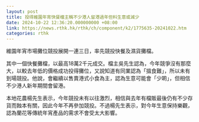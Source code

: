 ```yaml
---
layout: post
title: 投得維園年宵快餐檔主稱不少港人留港過年但料生意或減少
date: 2024-10-22 12:36:20.000000000 +08:00
link: https://news.rthk.hk/rthk/ch/component/k2/1775635-20241022.htm
categories: rthk
---
```


維園年宵市場攤位競投展開一連三日，率先競投快餐及濕貨攤檔。

其中一個快餐攤檔，以最高18萬2千元成交。檔主吳先生認為，今年競爭沒有那麼大，以較去年低的價格成功投得攤位，又說知道有同業認為「搵食難」，所以未有到場競投。他說，會繼續以售賣港式小食為主，認為生意可能會「少啲」，但相信不少港人新年期間會留港。

本地花農楊先生表示，今年競投未有以往激烈，相信與去年有檔販最後仍有不少存貨而蝕本有關，因此今年不再參加競投。不過楊先生表示，對今年生意保持樂觀，認為蘭花等傳統年宵產品的需求不會受太大影響。
